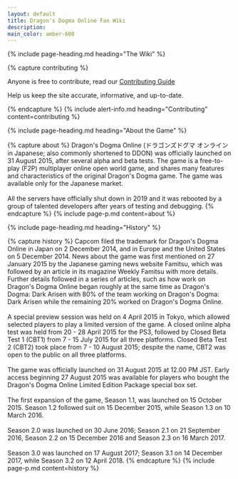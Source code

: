 ```yaml
---
layout: default
title: Dragon's Dogma Online Fan Wiki
description:
main_color: amber-600
---
```


<div class="margin-center">
  {% include page-heading.md heading="The Wiki" %}

  {% capture contributing %}
    <p>Anyone is free to contribute, read our <a class="underline" href="./contributing/">Contributing Guide</a></p>
    <p>Help us keep the site accurate, informative, and up-to-date.</p>
  {% endcapture %}
  {% include alert-info.md heading="Contributing" content=contributing %}

  {% include page-heading.md heading="About the Game" %}

  {% capture about %}
    Dragon's Dogma Online (ドラゴンズドグマ オンライン in Japanese; also commonly shortened to DDON) was officially launched on 31 August 2015, after several alpha and beta tests. The game is a free-to-play (F2P) multiplayer online open world game, and shares many features and characteristics of the original Dragon's Dogma game. The game was available only for the Japanese market.
    <br><br>
    All the servers have officially shut down in 2019 and it was rebooted by a group of talented developers after years of testing and debugging.
  {% endcapture %}
  {% include page-p.md content=about %}

  {% include page-heading.md heading="History" %}
  
  {% capture history %}
    Capcom filed the trademark for Dragon's Dogma Online in Japan on 2 December 2014, and in Europe and the United States on 5 December 2014. News about the game was first mentioned on 27 January 2015 by the Japanese gaming news website Famitsu, which was followed by an article in its magazine Weekly Famitsu with more details. Further details followed in a series of articles, such as how work on Dragon's Dogma Online began roughly at the same time as Dragon's Dogma: Dark Arisen with 80% of the team working on Dragon's Dogma: Dark Arisen while the remaining 20% worked on Dragon's Dogma Online.
    <br><br>
    A special preview session was held on 4 April 2015 in Tokyo, which allowed selected players to play a limited version of the game. A closed online alpha test was held from 20 - 28 April 2015 for the PS3, followed by Closed Beta Test 1 (CBT1) from 7 - 15 July 2015 for all three platforms. Closed Beta Test 2 (CBT2) took place from 7 - 10 August 2015; despite the name, CBT2 was open to the public on all three platforms.
    <br><br>
    The game was officially launched on 31 August 2015 at 12.00 PM JST. Early access beginning 27 August 2015 was available for players who bought the Dragon's Dogma Online Limited Edition Package special box set.
    <br><br>
    The first expansion of the game, Season 1.1, was launched on 15 October 2015. Season 1.2 followed suit on 15 December 2015, while Season 1.3 on 10 March 2016.
    <br><br>
    Season 2.0 was launched on 30 June 2016; Season 2.1 on 21 September 2016, Season 2.2 on 15 December 2016 and Season 2.3 on 16 March 2017.
    <br><br>
    Season 3.0 was launched on 17 August 2017; Season 3.1 on 14 December 2017, while Season 3.2 on 12 April 2018.
  {% endcapture %}
  {% include page-p.md content=history %}
</div>